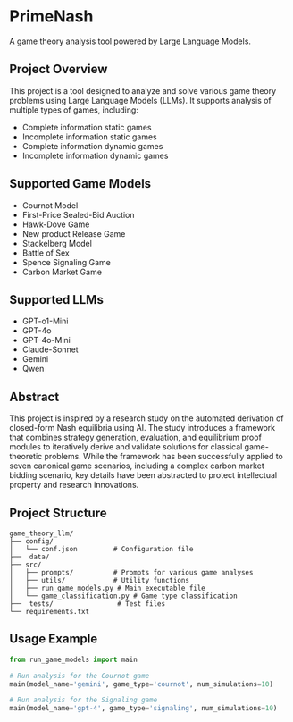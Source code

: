 # PrimeNash

A game theory analysis tool powered by Large Language Models.

## Project Overview

This project is a tool designed to analyze and solve various game theory problems using Large Language Models (LLMs). It supports analysis of multiple types of games, including:

- Complete information static games
- Incomplete information static games
- Complete information dynamic games
- Incomplete information dynamic games

## Supported Game Models

- Cournot Model
- First-Price Sealed-Bid Auction
- Hawk-Dove Game
- New product Release Game
- Stackelberg Model
- Battle of Sex
- Spence Signaling Game
- Carbon Market Game


## Supported LLMs

- GPT-o1-Mini
- GPT-4o
- GPT-4o-Mini
- Claude-Sonnet
- Gemini
- Qwen



## Abstract

This project is inspired by a research study on the automated derivation of closed-form Nash equilibria using AI. The study introduces a framework that combines strategy generation, evaluation, and equilibrium proof modules to iteratively derive and validate solutions for classical game-theoretic problems. While the framework has been successfully applied to seven canonical game scenarios, including a complex carbon market bidding scenario, key details have been abstracted to protect intellectual property and research innovations.


## Project Structure

```
game_theory_llm/
├── config/
│   └── conf.json         # Configuration file
├──  data/      
├── src/
│   ├── prompts/          # Prompts for various game analyses
│   ├── utils/            # Utility functions
│   ├── run_game_models.py # Main executable file
│   └── game_classification.py # Game type classification
├──  tests/                # Test files
└── requirements.txt
```

## Usage Example

```python
from run_game_models import main

# Run analysis for the Cournot game
main(model_name='gemini', game_type='cournot', num_simulations=10)

# Run analysis for the Signaling game
main(model_name='gpt-4', game_type='signaling', num_simulations=10)
```


